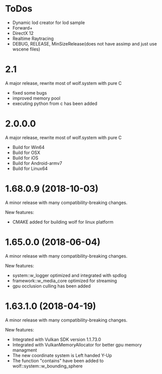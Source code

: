 # ToDos
- Dynamic lod creator for lod sample
- Forward+
- DirectX 12
- Realtime Raytracing
- DEBUG, RELEASE, MinSizeRelease(does not have assimp and just use wscene files)

# 2.1
A major release, rewrite most of wolf.system with pure C
 - fixed some bugs
 - improved memory pool
 - executing python from c has been added

# 2.0.0.0
A major release, rewrite most of wolf.system with pure C
 - Build for Win64
 - Build for OSX
 - Build for iOS
 - Build for Android-armv7
 - Build for Linux64


# 1.68.0.9 (2018-10-03)
A minor release with many compatibility-breaking changes.

New features:
- CMAKE added for building wolf for linux platform

# 1.65.0.0 (2018-06-04)
A minor release with many compatibility-breaking changes.

New features:
- system::w_logger optimized and integrated with spdlog 
- framework::w_media_core optimized for streaming
- gpu occlusion culling has been added


# 1.63.1.0 (2018-04-19)

A minor release with many compatibility-breaking changes.

New features:
- Integrated with Vulkan SDK version 1.1.73.0
- Integrated with VulkanMemoryAllocator for better gpu memory managment
- The new coordinate system is Left handed Y-Up 
- The function "contains" have been added to wolf::system::w_bounding_sphere
